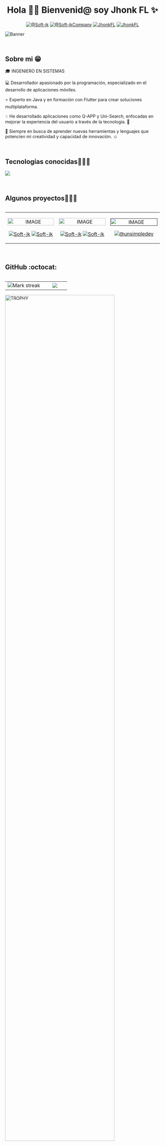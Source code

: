 <h1 align="center">Hola 👋😎  Bienvenid@ soy Jhonk FL ✨ </h1> 

<p align="center">
  <a href="https://play.google.com/store/apps/developer?id=Soft-jk" target="blank"><img align="center" src="https://img.shields.io/badge/Google_Play-414141?style=for-the-badge&logo=google-play&logoColor=white" alt="@Soft-jk"  /></a>
  <a href="https://www.youtube.com/@Soft-jkCompany" target="blank"><img align="center" src="https://img.shields.io/badge/YouTube-FF0000?style=for-the-badge&logo=youtube&logoColor=white" alt="@Soft-jkCompany"  /></a>
<a href="https://www.linkedin.com/in/mario-hern%C3%A1ndez-23198a31b?utm_source=share&utm_campaign=share_via&utm_content=profile&utm_medium=android_app" target="blank"><img align="center" src="https://img.shields.io/badge/LinkedIn-0077B5?style=for-the-badge&logo=linkedin&logoColor=white" alt="JhonkFL"/></a>
<a href = "mailto:mariohernandez4018h@gmail.com" target="blank"><img align="center" src="https://img.shields.io/badge/Gmail-D14836?style=for-the-badge&logo=gmail&logoColor=white" alt="JhonkFL"  /></a>

 ![Banner]( https://static.vecteezy.com/system/resources/thumbnails/010/481/424/small/welcome-letters-banner-stock-banner-vector.jpg)
 
  </p>
<br>
<h2>Sobre mi 😁</h2>
<!--Intro start-->

<p align="left">
🎓 INGENIERO EN SISTEMAS

💻 Desarrollador apasionado por la programación, especializado en el desarrollo de aplicaciones móviles. 

⭐ Experto en Java y en formación con Flutter para crear soluciones multiplataforma. 

💡 He desarrollado aplicaciones como Q-APP y Uni-Search, enfocadas en mejorar la experiencia del usuario a través de la tecnología. 📣

🔧 Siempre en busca de aprender nuevas herramientas y lenguajes que potencien mi creatividad y capacidad de innovación. ☺️

<!--Intro end-->
  </p>
<br>

<h2 >Tecnologías conocidas👨🏻‍💻</h2>
<!--tech stack icons-->
<p align="left">
  <a href="https://skillicons.dev">
    <img src="https://skillicons.dev/icons?i=androidstudio,java,dart,flutter,css,html,js,firebase,vscode,git,github&perline=10" />
  </a>
</p>
<br>
<!-------------------------->
<div id="proyectos">
<h2 >Algunos proyectos👨🏻‍💻</h2>

<table align="left" >
<tr border="none">
  <td width="25%" align="center">
    <p align="center">
     <a href="https://play.google.com/store/apps/details?id=com.softjk.unishare&pcampaignid=web_share" title="Uni-Search">
        <img align="center" width=100% src="https://play-lh.googleusercontent.com/upGBY9jfMGn5rGmjJ8Em6j1v24nWubJ4bhMxE-bDC9B8t0URWh6TvxmQBKqfFBkCGA=w416-h235-rw"   alt="IMAGE" /></a>
      </p>
    <p align="center">
        <a href="https://play.google.com/store/apps/details?id=com.softjk.unishare" target="blank"><img align="center" src="https://img.shields.io/badge/Google_Play-414141?style=for-the-badge&logo=google-play&logoColor=white" alt="Soft-jk"  /></a>
      <a href="https://github.com/JhonkFl/UniShare-Estudents" target="blank"><img align="center" src="https://img.shields.io/badge/GitHub-100000?style=for-the-badge&logo=github&logoColor=white" alt="Soft-jk" /></a>
    </p>       
</td>
<td width="25%" align="center">
    <p align="center">
     <a href="https://play.google.com/store/apps/details?id=com.softjk.uni&pcampaignid=web_share" title="Mi Universidad">
        <img align="center" width=100% src="https://play-lh.googleusercontent.com/mBNbbejn7XpwGjZk4loUp_azMbNw_8OFI0H1Mkz_EyLoYWhFmGnnPnBGJ-KK2_zv42EK=w416-h235-rw"   alt="IMAGE" /></a>
      </p>
    <p align="center">
        <a href="https://play.google.com/store/apps/details?id=com.softjk.uni" target="blank"><img align="center" src="https://img.shields.io/badge/Google_Play-414141?style=for-the-badge&logo=google-play&logoColor=white" alt="Soft-jk"/></a>
      <a href="https://github.com/JhonkFl/UniShare-University" target="blank"><img align="center" src="https://img.shields.io/badge/GitHub-100000?style=for-the-badge&logo=github&logoColor=white" alt="Soft-jk" /></a>
    </p>       
</td>
  
  <td width="25%" align="center">
    <p align="center">
     <a href=" " title="Q-APP">
       <img align="center" width=100% src="https://firebasestorage.googleapis.com/v0/b/q-app-3ecf1.appspot.com/o/Q-APP%2FPoster%20Q-APP.png?alt=media&token=6aeeb291-a12e-4823-9f82-c60ecf7cc121" alt="IMAGE" /</a>
      </p>
    <p align="center">
       </a>
      <a href="https://github.com/JhonkFl/WaitApp" target="blank"><img align="center" src="https://img.shields.io/badge/GitHub-100000?style=for-the-badge&logo=github&logoColor=white" alt="@unsimpledev" /></a>
    </p>       
</td>

</td>
  
</tr>
</table>
  </div>
<br>
<br><br>
<br>
<br><br><br>
<br><br>


<h2>GitHub :octocat:</h2>
<!--- stats & Trophy (start) -->
<p align="center">
  <!--- stats (start) -->
<table align="left">
<tr border="none">
<td width="60%" align="center">

<!--  <img  align="center"  src="https://github-readme-stats.vercel.app/api?username=unsimpledev&theme=dark&show_icons=true&count_private=true" />
  <br></br> -->
  <img  title="🔥 Get streak stats for your profile at git.io/streak-stats" alt="Mark streak" src="https://github-readme-streak-stats.herokuapp.com/?user=jhonkfl&theme=dark&hide_border=false" /> 
</td>

<td width="40%" align="center">

  <img  align="center"  src="https://github-readme-stats.anuraghazra1.vercel.app/api/top-langs/?username=JhonkFL&theme=dark&hide_border=false&no-bg=true&no-frame=true&langs_count=10"/>

  </td>
</tr>
</table>
<!--- stats (end) -->

<!--- trophy (start) -->
<div align=left>
  <a href="https://github.com/ryo-ma/github-profile-trophy" title="Go to Source">
      <img align="center" width=84% src="https://github-profile-trophy.vercel.app/?username=jhonkfl&theme=radical&row=1&column=7&margin-h=15&margin-w=5&no-bg=true" alt="TROPHY" />
    </a>
</div>
<!--- trophy (start) -->


</p>        
<!--- stats (end) -->
